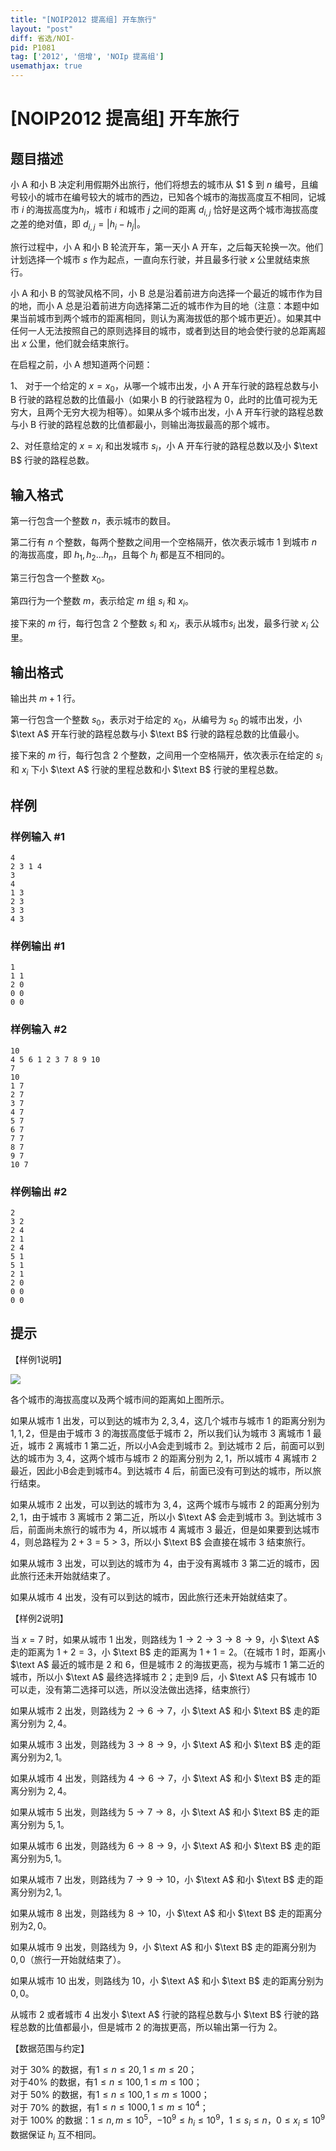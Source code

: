 ```yaml
---
title: "[NOIP2012 提高组] 开车旅行"
layout: "post"
diff: 省选/NOI-
pid: P1081
tag: ['2012', '倍增', 'NOIp 提高组']
usemathjax: true
---
```


# [NOIP2012 提高组] 开车旅行
## 题目描述

小 $\text{A}$ 和小 $\text{B}$ 决定利用假期外出旅行，他们将想去的城市从 $1 $ 到 $n$ 编号，且编号较小的城市在编号较大的城市的西边，已知各个城市的海拔高度互不相同，记城市 $i$ 的海拔高度为$h_i$，城市 $i$ 和城市 $j$ 之间的距离 $d_{i,j}$ 恰好是这两个城市海拔高度之差的绝对值，即 $d_{i,j}=|h_i-h_j|$。
 
旅行过程中，小 $\text{A}$ 和小 $\text{B}$ 轮流开车，第一天小 $\text{A}$ 开车，之后每天轮换一次。他们计划选择一个城市 $s$ 作为起点，一直向东行驶，并且最多行驶 $x$ 公里就结束旅行。    

小 $\text{A}$ 和小 $\text{B}$ 的驾驶风格不同，小 $\text{B}$ 总是沿着前进方向选择一个最近的城市作为目的地，而小 $\text{A}$ 总是沿着前进方向选择第二近的城市作为目的地（注意：本题中如果当前城市到两个城市的距离相同，则认为离海拔低的那个城市更近）。如果其中任何一人无法按照自己的原则选择目的城市，或者到达目的地会使行驶的总距离超出 $x$ 公里，他们就会结束旅行。

在启程之前，小 $\text{A}$ 想知道两个问题：

1、 对于一个给定的 $x=x_0$，从哪一个城市出发，小 $\text{A}$ 开车行驶的路程总数与小 $\text{B}$ 行驶的路程总数的比值最小（如果小 $\text{B}$ 的行驶路程为 $0$，此时的比值可视为无穷大，且两个无穷大视为相等）。如果从多个城市出发，小 $\text{A}$ 开车行驶的路程总数与小 $\text{B}$ 行驶的路程总数的比值都最小，则输出海拔最高的那个城市。

2、对任意给定的 $x=x_i$ 和出发城市 $s_i$，小 $\text{A}$ 开车行驶的路程总数以及小 $\text B$ 行驶的路程总数。

## 输入格式

第一行包含一个整数 $n$，表示城市的数目。

第二行有 $n$ 个整数，每两个整数之间用一个空格隔开，依次表示城市 $1$ 到城市 $n$ 的海拔高度，即 $h_1,h_2 ... h_n$，且每个 $h_i$ 都是互不相同的。

第三行包含一个整数 $x_0$。

第四行为一个整数 $m$，表示给定 $m$ 组 $s_i$ 和 $x_i$。

接下来的 $m$ 行，每行包含 $2$ 个整数 $s_i$ 和 $x_i$，表示从城市$s_i$ 出发，最多行驶 $x_i$ 公里。
## 输出格式

输出共 $m+1$ 行。

第一行包含一个整数 $s_0$，表示对于给定的 $x_0$，从编号为 $s_0$ 的城市出发，小 $\text A$ 开车行驶的路程总数与小 $\text B$ 行驶的路程总数的比值最小。

接下来的 $m$ 行，每行包含 $2$ 个整数，之间用一个空格隔开，依次表示在给定的 $s_i$ 和 $x_i$ 下小 $\text A$ 行驶的里程总数和小 $\text B$ 行驶的里程总数。

## 样例

### 样例输入 #1
```
4 
2 3 1 4 
3 
4 
1 3 
2 3 
3 3 
4 3

```
### 样例输出 #1
```
1 
1 1 
2 0 
0 0 
0 0 
```
### 样例输入 #2
```
10 
4 5 6 1 2 3 7 8 9 10 
7 
10 
1 7 
2 7 
3 7 
4 7 
5 7 
6 7 
7 7 
8 7 
9 7 
10 7
```
### 样例输出 #2
```
2 
3 2 
2 4 
2 1 
2 4 
5 1 
5 1 
2 1 
2 0 
0 0 
0 0
```
## 提示

【样例1说明】

![](https://cdn.luogu.com.cn/upload/image_hosting/zgms0k7y.png)

各个城市的海拔高度以及两个城市间的距离如上图所示。

如果从城市 $1$ 出发，可以到达的城市为 $2,3,4$，这几个城市与城市 $1$ 的距离分别为 $1,1,2$，但是由于城市 $3$ 的海拔高度低于城市 $2$，所以我们认为城市 $3$ 离城市 $1$ 最近，城市 $2$ 离城市 $1$ 第二近，所以小A会走到城市 $2$。到达城市 $2$ 后，前面可以到达的城市为 $3,4$，这两个城市与城市 $2$  的距离分别为 $2,1$，所以城市 $4$ 离城市 $2$ 最近，因此小B会走到城市$4$。到达城市 $4$ 后，前面已没有可到达的城市，所以旅行结束。

如果从城市 $2$ 出发，可以到达的城市为 $3,4$，这两个城市与城市 $2$ 的距离分别为 $2,1$，由于城市 $3$ 离城市 $2$ 第二近，所以小 $\text A$ 会走到城市 $3$。到达城市 $3$ 后，前面尚未旅行的城市为 $4$，所以城市 $4$ 离城市 $3$ 最近，但是如果要到达城市 $4$，则总路程为 $2+3=5>3$，所以小 $\text B$ 会直接在城市 $3$ 结束旅行。

如果从城市 $3$ 出发，可以到达的城市为 $4$，由于没有离城市 $3$ 第二近的城市，因此旅行还未开始就结束了。

如果从城市 $4$ 出发，没有可以到达的城市，因此旅行还未开始就结束了。


【样例2说明】

当 $x=7$ 时，如果从城市 $1$ 出发，则路线为 $1 \to 2 \to 3 \to 8 \to 9$，小 $\text A$ 走的距离为 $1+2=3$，小 $\text B$ 走的距离为 $1+1=2$。（在城市 $1$ 时，距离小 $\text A$ 最近的城市是 $2$ 和 $6$，但是城市 $2$ 的海拔更高，视为与城市 $1$ 第二近的城市，所以小 $\text A$ 最终选择城市 $2$；走到$9$ 后，小 $\text A$ 只有城市 $10$ 可以走，没有第二选择可以选，所以没法做出选择，结束旅行）

如果从城市 $2$ 出发，则路线为 $2 \to 6 \to 7$，小 $\text A$ 和小 $\text B$ 走的距离分别为 $2,4$。

如果从城市 $3$ 出发，则路线为 $3 \to 8 \to 9$，小 $\text A$ 和小 $\text B$ 走的距离分别为$2,1$。

如果从城市 $4$ 出发，则路线为 $4 \to 6 \to 7$，小 $\text A$ 和小 $\text B$ 走的距离分别为 $2,4$。

如果从城市 $5$ 出发，则路线为 $5 \to 7 \to 8$，小 $\text A$ 和小 $\text B$ 走的距离分别为 $5,1$。

如果从城市 $6$ 出发，则路线为 $6 \to 8 \to 9$，小 $\text A$ 和小 $\text B$ 走的距离分别为$5,1$。

如果从城市 $7$ 出发，则路线为 $7 \to 9 \to 10$，小 $\text A$ 和小 $\text B$ 走的距离分别为$2,1$。

如果从城市 $8$ 出发，则路线为 $8 \to 10$，小 $\text A$ 和小 $\text B$ 走的距离分别为$2,0$。

如果从城市 $9$ 出发，则路线为 $9$，小 $\text A$ 和小 $\text B$ 走的距离分别为 $0,0$（旅行一开始就结束了）。

如果从城市 $10$ 出发，则路线为 $10$，小 $\text A$ 和小 $\text B$ 走的距离分别为$0,0$。

从城市 $2$ 或者城市 $4$ 出发小 $\text A$ 行驶的路程总数与小 $\text B$ 行驶的路程总数的比值都最小，但是城市 $2$ 的海拔更高，所以输出第一行为 $2$。

【数据范围与约定】  

对于 $30\%$ 的数据，有$1\le n \le 20,1\le m\le 20$；  
对于$40\%$ 的数据，有$1\le n \le 100,1\le m\le 100$；  
对于 $50\%$ 的数据，有$1\le n \le 100,1\le m\le 1000$；  
对于 $70\%$ 的数据，有$1\le n \le 1000,1\le m\le 10^4$；   
对于 $100\%$ 的数据：$1\le n,m \le 10^5$，$-10^9 \le h_i≤10^9$，$1 \le s_i \le n$，$0 \le x_i \le 10^9$   
数据保证 $h_i$ 互不相同。

